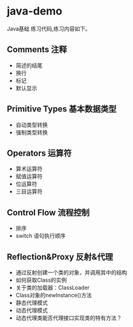 # java-demo
Java基础 练习代码,练习内容如下。

## Comments 注释
- 简述的结尾
- 换行
- 标记
- 默认显示

## Primitive Types 基本数据类型
- 自动类型转换
- 强制类型转换

## Operators 运算符
- 算术运算符
- 赋值运算符
- 位运算符
- 三目运算符

## Control Flow 流程控制
- 排序
- switch 语句执行顺序

## Reflection&Proxy 反射&代理
- 通过反射创建一个类的对象，并调用其中的结构
- 如何获取Class的实例
- 关于类的加载器：ClassLoader
- Class对象的newInstance()方法
- 静态代理模式
- 动态代理模式
- 动态代理类能否代理接口实现类的特有方法？

